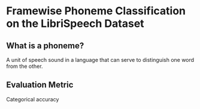 # Framewise Phoneme Classification on the LibriSpeech Dataset

## What is a phoneme?

A unit of speech sound in a language that can serve to distinguish one word from the other.

## Evaluation Metric

Categorical accuracy



